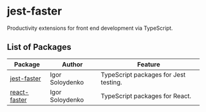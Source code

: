 # jest-faster

Productivity extensions for front end development via TypeScript.

## List of Packages

| Package                                                                                            | Author          | Feature                               |
|----------------------------------------------------------------------------------------------------|-----------------|---------------------------------------|
| [jest-faster](https://marketplace.visualstudio.com/items?itemName=another-guy.jest-faster)         | Igor Soloydenko | TypeScript packages for Jest testing. |
| [react-faster](https://marketplace.visualstudio.com/items?itemName=another-guy.react-faster)       | Igor Soloydenko | TypeScript packages for React.        |
